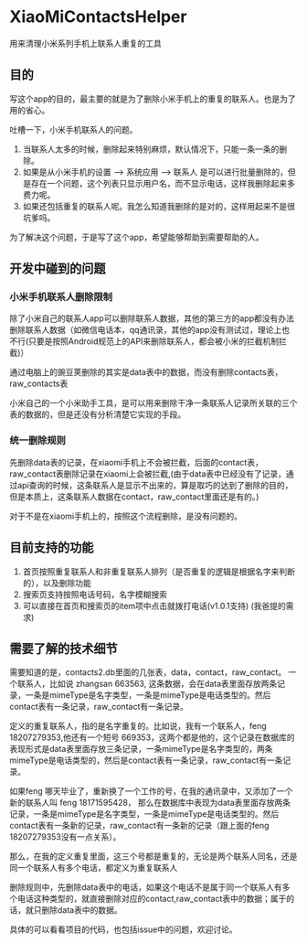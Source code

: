 # XiaoMiContactsHelper
用来清理小米系列手机上联系人重复的工具

## 目的
写这个app的目的，最主要的就是为了删除小米手机上的重复的联系人。也是为了用的省心。

吐槽一下，小米手机联系人的问题。

1. 当联系人太多的时候，删除起来特别麻烦，默认情况下，只能一条一条的删除。
2. 如果是从小米手机的设置 --> 系统应用 --> 联系人 是可以进行批量删除的，但是存在一个问题，这个列表只显示用户名，而不显示电话，这样我删除起来多费力呢。
3. 如果还包括重复的联系人呢。我怎么知道我删除的是对的，这样用起来不是很坑爹吗。

为了解决这个问题，于是写了这个app，希望能够帮助到需要帮助的人。

## 开发中碰到的问题

### 小米手机联系人删除限制
除了小米自己的联系人app可以删除联系人数据，其他的第三方的app都没有办法删除联系人数据（如微信电话本，qq通讯录，其他的app没有测试过，理论上也不行(只要是按照Android规范上的API来删除联系人，都会被小米的拦截机制拦截)）

通过电脑上的豌豆荚删除的其实是data表中的数据，而没有删除contacts表，raw_contacts表

小米自己的一个小米助手工具，是可以用来删除干净一条联系人记录所关联的三个表的数据的，但是还没有分析清楚它实现的手段。

### 统一删除规则
先删除data表的记录，在xiaomi手机上不会被拦截，后面的contact表，raw_contact表删除记录在xiaomi上会被拦截,(由于data表中已经没有了记录，通过api查询的时候，这条联系人是显示不出来的，算是取巧的达到了删除的目的，但是本质上，这条联系人数据在contact，raw_contact里面还是有的。)

对于不是在xiaomi手机上的，按照这个流程删除，是没有问题的。

## 目前支持的功能

1. 首页按照重复联系人和非重复联系人排列（是否重复的逻辑是根据名字来判断的），以及删除功能
2. 搜索页支持按照电话号码，名字模糊搜索
3. 可以直接在首页和搜索页的item项中点击就拨打电话(v1.0.1支持) (我爸提的需求)


## 需要了解的技术细节

需要知道的是，contacts2.db里面的几张表，data，contact，raw_contact。 一个联系人，比如说 zhangsan 663563, 这条数据，会在data表里面存放两条记录，一条是mimeType是名字类型，一条是mimeType是电话类型的。然后contact表有一条记录，raw_contact有一条记录。

定义的重复联系人，指的是名字重复的。比如说，我有一个联系人，feng 18207279353,他还有一个短号 669353，这两个都是他的，这个记录在数据库的表现形式是data表里面存放三条记录，一条mimeType是名字类型的，两条mimeType是电话类型的，然后是contact表有一条记录，raw_contact有一条记录。

如果feng 哪天毕业了，重新换了一个工作的号，在我的通讯录中，又添加了一个新的联系人叫 feng 18171595428， 那么在数据库中表现为data表里面存放两条记录，一条是mimeType是名字类型，一条是mimeType是电话类型的。然后contact表有一条新的记录，raw_contact有一条新的记录（跟上面的feng 18207279353没有一点关系）。

那么，在我的定义重复里面，这三个号都是重复的，无论是两个联系人同名，还是同一个联系人有多个电话，都定义为重复联系人

删除规则中，先删除data表中的电话，如果这个电话不是属于同一个联系人有多个电话这种类型的，就直接删除对应的contact,raw_contact表中的数据；属于的话，就只删除data表中的数据。


具体的可以看看项目的代码，也包括issue中的问题，欢迎讨论。